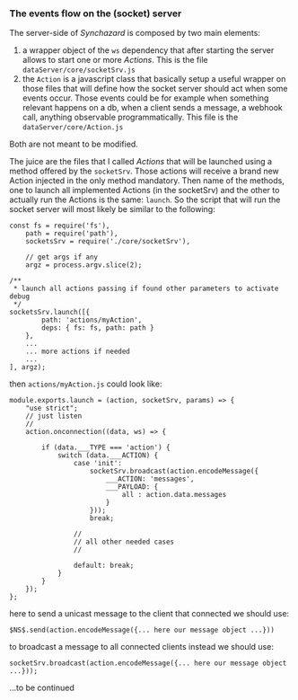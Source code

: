 ### The events flow on the (socket) server

The server-side of _Synchazard_ is composed by two main elements:
1) a wrapper object of the `ws` dependency that after starting the server allows to start one or more _Actions_. This is the file `dataServer/core/socketSrv.js`
2) the `Action` is a javascript class that basically setup a useful wrapper on those files that will define how the socket server should act when some events occur. Those events could be for example when something relevant happens on a db, when a client sends a message, a webhook call, anything observable programmatically. This file is the `dataServer/core/Action.js`

Both are not meant to be modified.

The juice are the files that I called _Actions_ that will be launched using a method offered by the `socketSrv`. Those actions will receive a brand new Action injected in the only method mandatory.
Then name of the methods, one to launch all implemented Actions (in the socketSrv) and the other to actually run the Actions is the same: `launch`. So the script that will run the socket server will most likely be similar to the following:
```
const fs = require('fs'),
    path = require('path'),
    socketsSrv = require('./core/socketSrv'),

    // get args if any
    argz = process.argv.slice(2);

/**
 * launch all actions passing if found other parameters to activate debug
 */
socketsSrv.launch([{
        path: 'actions/myAction',
        deps: { fs: fs, path: path }
    },
    ...
    ... more actions if needed
    ... 
], argz);
```

then `actions/myAction.js` could look like:

```
module.exports.launch = (action, socketSrv, params) => {
    "use strict";
    // just listen
    //
    action.onconnection((data, ws) => {

        if (data.___TYPE === 'action') {
            switch (data.___ACTION) {
                case 'init':
                    socketSrv.broadcast(action.encodeMessage({
                        ___ACTION: 'messages',
                        ___PAYLOAD: {
                            all : action.data.messages
                        }
                    }));
                    break;
                
                //
                // all other needed cases
                //

                default: break;
            }
        }
    });
};
```

here to send a unicast message to the client that connected we should use:

    $NS$.send(action.encodeMessage({... here our message object ...}))  

to broadcast a message to all connected clients instead we should use:

    socketSrv.broadcast(action.encodeMessage({... here our message object ...}));

...to be continued